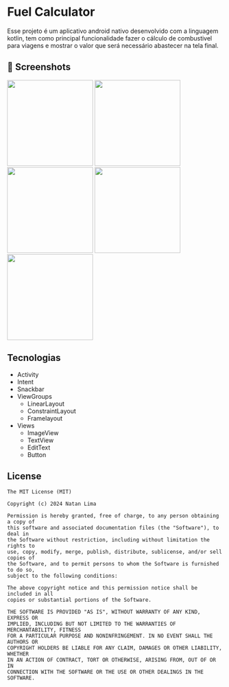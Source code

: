 # Fuel Calculator
Esse projeto é um aplicativo android nativo desenvolvido com a linguagem kotlin, tem como principal funcionalidade fazer o cálculo de combustivel para viagens e mostrar o valor que será necessário abastecer na tela final.

## :camera_flash: Screenshots
<!-- You can add more screenshots here if you like -->
<img src="https://github.com/user-attachments/assets/b1f36713-aaea-4f17-bd38-99656dfdf78f" width="200"/> <img src="https://github.com/user-attachments/assets/d5782d52-24c0-4fb4-8430-1be74c1c9040" width="200"/> <img src="https://github.com/user-attachments/assets/ecd94acc-d006-466b-b867-bd8aab652269" width="200"/> <img src="https://github.com/user-attachments/assets/75a1611a-3e55-4e63-8996-4b04b30da6dc" width="200"/> <img src="https://github.com/user-attachments/assets/99a448aa-e46e-47b3-81a1-e99815b0a22b" width="200"/>

## Tecnologias
- Activity
- Intent
- Snackbar
- ViewGroups
  - LinearLayout
  - ConstraintLayout
  - Framelayout
- Views
  - ImageView
  - TextView
  - EditText
  - Button


## License
```
The MIT License (MIT)

Copyright (c) 2024 Natan Lima

Permission is hereby granted, free of charge, to any person obtaining a copy of
this software and associated documentation files (the "Software"), to deal in
the Software without restriction, including without limitation the rights to
use, copy, modify, merge, publish, distribute, sublicense, and/or sell copies of
the Software, and to permit persons to whom the Software is furnished to do so,
subject to the following conditions:

The above copyright notice and this permission notice shall be included in all
copies or substantial portions of the Software.

THE SOFTWARE IS PROVIDED "AS IS", WITHOUT WARRANTY OF ANY KIND, EXPRESS OR
IMPLIED, INCLUDING BUT NOT LIMITED TO THE WARRANTIES OF MERCHANTABILITY, FITNESS
FOR A PARTICULAR PURPOSE AND NONINFRINGEMENT. IN NO EVENT SHALL THE AUTHORS OR
COPYRIGHT HOLDERS BE LIABLE FOR ANY CLAIM, DAMAGES OR OTHER LIABILITY, WHETHER
IN AN ACTION OF CONTRACT, TORT OR OTHERWISE, ARISING FROM, OUT OF OR IN
CONNECTION WITH THE SOFTWARE OR THE USE OR OTHER DEALINGS IN THE SOFTWARE.
```
